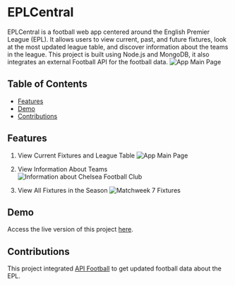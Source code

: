 # EPLCentral
EPLCentral is a football web app centered around the English Premier League (EPL). It allows users to view current, past, and future fixtures, look at the most updated league table, and discover information about the teams in the league. This project is built using Node.js and MongoDB, it also integrates an external Football API for the football data.
![App Main Page](https://github.com/IvanTan02/football-web-app/assets/92838040/f7381778-6704-4e2e-9aed-883c1e0d51a2)

## Table of Contents
- [Features](#features)
- [Demo](#demo)
- [Contributions](#contributions)

## Features
1. View Current Fixtures and League Table
   ![App Main Page](https://github.com/IvanTan02/football-web-app/assets/92838040/f7381778-6704-4e2e-9aed-883c1e0d51a2)
   
2. View Information About Teams
   ![Information about Chelsea Football Club](https://github.com/IvanTan02/football-web-app/assets/92838040/a9623129-84aa-4076-bf95-cf6e648a82a9)

3. View All Fixtures in the Season
   ![Matchweek 7 Fixtures](https://github.com/IvanTan02/football-web-app/assets/92838040/cda410f5-2a0e-47b6-ad9b-ce4bcc0e8b25)

## Demo
Access the live version of this project [here](https://eplcentral-football-app.onrender.com/).

## Contributions
This project integrated [API Football](https://www.api-football.com/) to get updated football data about the EPL.
